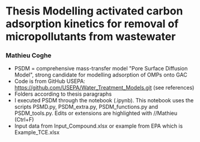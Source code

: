 # Thesis Modelling activated carbon adsorption kinetics for removal of micropollutants from wastewater

### Mathieu Coghe
- PSDM = comprehensive mass-transfer model "Pore Surface Diffusion Model", strong candidate for modelling adsorption of OMPs onto GAC
- Code is from GitHub USEPA: https://github.com/USEPA/Water_Treatment_Models.git (see references)
- Folders according to thesis paragraphs 
- I executed PSDM through the notebook (.ipynb). This notebook uses the scripts PSMD.py, PSDM_extra.py, PSDM_functions.py and PSDM_tools.py. Edits or extensions are highlighted with //Mathieu (Ctrl+F)
- Input data from Input_Compound.xlsx or example from EPA which is Example_TCE.xlsx

